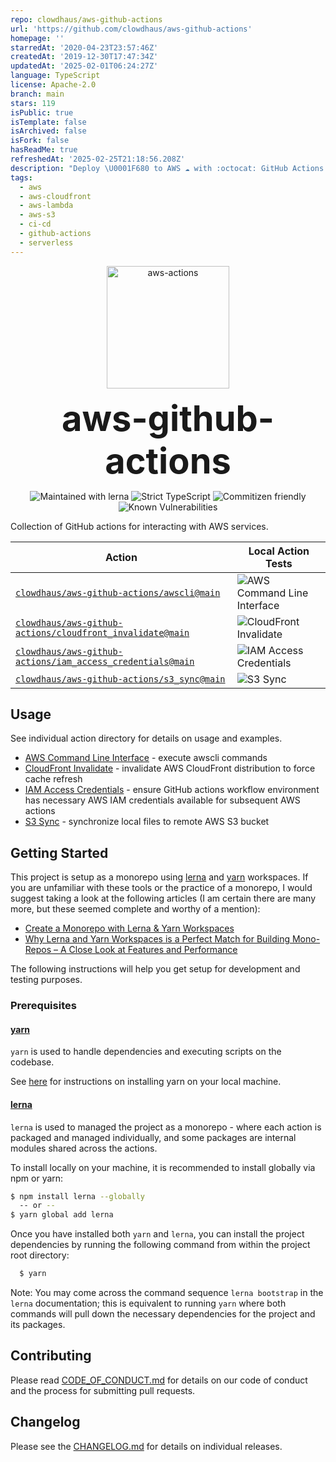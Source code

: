 ```yaml
---
repo: clowdhaus/aws-github-actions
url: 'https://github.com/clowdhaus/aws-github-actions'
homepage: ''
starredAt: '2020-04-23T23:57:46Z'
createdAt: '2019-12-30T17:47:34Z'
updatedAt: '2025-02-01T06:24:27Z'
language: TypeScript
license: Apache-2.0
branch: main
stars: 119
isPublic: true
isTemplate: false
isArchived: false
isFork: false
hasReadMe: true
refreshedAt: '2025-02-25T21:18:56.208Z'
description: "Deploy \U0001F680 to AWS ☁️ with :octocat: GitHub Actions!"
tags:
  - aws
  - aws-cloudfront
  - aws-lambda
  - aws-s3
  - ci-cd
  - github-actions
  - serverless
---
```


<p align="center">
  <img src="./images/aws-actions.png" alt="aws-actions" height="196px">
</p>
<h1 style="font-size: 56px; margin: 0; padding: 0;" align="center">
  aws-github-actions
</h1>
<p align="center">
  <img src="https://img.shields.io/badge/maintained%20with-lerna-cc00ff.svg" alt="Maintained with lerna">
  <img src="https://badgen.net/badge/TypeScript/strict%20%F0%9F%92%AA/blue" alt="Strict TypeScript">
  <img src="https://img.shields.io/badge/commitizen-friendly-brightgreen.svg" alt="Commitizen friendly">
  <img src="https://snyk.io/test/github/clowdhaus/aws-github-actions/main/badge.svg" alt="Known Vulnerabilities">
</p>

Collection of GitHub actions for interacting with AWS services.

| Action                                                                                    | Local Action Tests                                                                                                      |
| ----------------------------------------------------------------------------------------- | ----------------------------------------------------------------------------------------------------------------------- |
| [`clowdhaus/aws-github-actions/awscli@main`](../awscli)                                 | ![AWS Command Line Interface](https://github.com/clowdhaus/aws-github-actions/workflows/awscli/badge.svg)               |
| [`clowdhaus/aws-github-actions/cloudfront_invalidate@main`](../cloudfront_invalidate)   | ![CloudFront Invalidate](https://github.com/clowdhaus/aws-github-actions/workflows/CloudFront%20Invalidation/badge.svg) |
| [`clowdhaus/aws-github-actions/iam_access_credentials@main`](../iam_access_credentials) | ![IAM Access Credentials](https://github.com/clowdhaus/aws-github-actions/workflows/IAM%20Credentials/badge.svg)        |
| [`clowdhaus/aws-github-actions/s3_sync@main`](../s3_sync)                               | ![S3 Sync](https://github.com/clowdhaus/aws-github-actions/workflows/S3%20Sync/badge.svg)                               |

## Usage

See individual action directory for details on usage and examples.

- [AWS Command Line Interface](../awscli) - execute awscli commands
- [CloudFront Invalidate](../cloudfront_invalidate) - invalidate AWS CloudFront distribution to force cache refresh
- [IAM Access Credentials](../iam_access_credentials) - ensure GitHub actions workflow environment has necessary AWS IAM credentials available for subsequent AWS actions
- [S3 Sync](../s3_sync) - synchronize local files to remote AWS S3 bucket

## Getting Started

This project is setup as a monorepo using [lerna](https://github.com/lerna/lerna) and [yarn](https://github.com/yarnpkg/yarn) workspaces. If you are unfamiliar with these tools or the practice of a monorepo, I would suggest taking a look at the following articles (I am certain there are many more, but these seemed complete and worthy of a mention):

- [Create a Monorepo with Lerna & Yarn Workspaces](https://medium.com/hy-vee-engineering/creating-a-monorepo-with-lerna-yarn-workspaces-cf163908965d)
- [Why Lerna and Yarn Workspaces is a Perfect Match for Building Mono-Repos – A Close Look at Features and Performance](https://doppelmutzi.github.io/monorepo-lerna-yarn-workspaces/)

The following instructions will help you get setup for development and testing purposes.

### Prerequisites

#### [yarn](https://github.com/yarnpkg/yarn)

`yarn` is used to handle dependencies and executing scripts on the codebase.

See [here](https://yarnpkg.com/en/docs/install#debian-stable) for instructions on installing yarn on your local machine.

#### [lerna](https://github.com/lerna/lerna)

`lerna` is used to managed the project as a monorepo - where each action is packaged and managed individually, and some packages are internal modules shared across the actions.

To install locally on your machine, it is recommended to install globally via npm or yarn:

```bash
$ npm install lerna --globally
  -- or --
$ yarn global add lerna
```

Once you have installed both `yarn` and `lerna`, you can install the project dependencies by running the following command from within the project root directory:

```bash
  $ yarn
```

Note: You may come across the command sequence `lerna bootstrap` in the `lerna` documentation; this is equivalent to running `yarn` where both commands will pull down the necessary dependencies for the project and its packages.

## Contributing

Please read [CODE_OF_CONDUCT.md](CODE_OF_CONDUCT.md) for details on our code of conduct and the process for submitting pull requests.

## Changelog

Please see the [CHANGELOG.md](../CHANGELOG.md) for details on individual releases.
